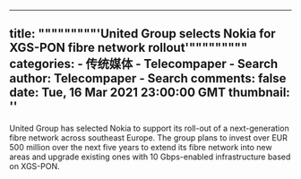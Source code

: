 
---
title: """""""""'United Group selects Nokia for XGS-PON fibre network rollout'"""""""""
categories: 
    - 传统媒体
    - Telecompaper - Search
author: Telecompaper - Search
comments: false
date: Tue, 16 Mar 2021 23:00:00 GMT
thumbnail: ''
---

<div>   
United Group has selected Nokia to support its roll-out of a next-generation fibre network across southeast Europe. The group plans to invest over EUR 500 million over the next five years to extend its fibre network into new areas and upgrade existing ones with 10 Gbps-enabled infrastructure based on XGS-PON. 
      
</div>
            